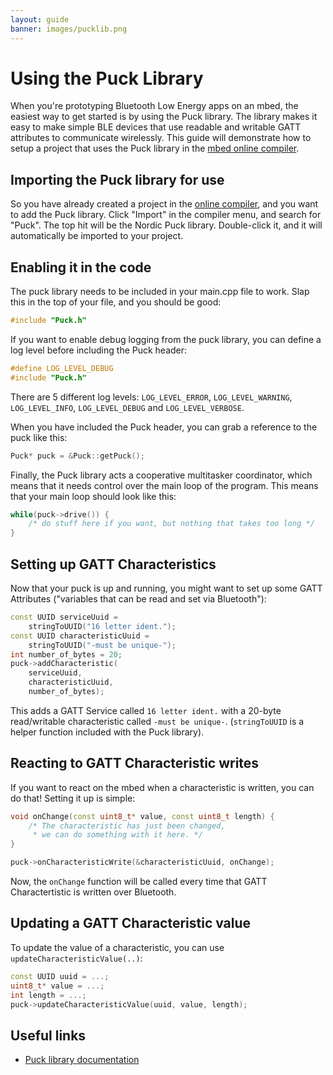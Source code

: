 ```yaml
---
layout: guide
banner: images/pucklib.png
---
```


# Using the Puck Library

When you're prototyping Bluetooth Low Energy apps on an mbed, the easiest way to get started is by using the Puck library.
The library makes it easy to make simple BLE devices that use readable and writable GATT attributes to communicate wirelessly.
This guide will demonstrate how to setup a project that uses the Puck library in the [mbed online compiler](https://developer.mbed.org/compiler).

## Importing the Puck library for use

So you have already created a project in the [online compiler](https://developer.mbed.org/compiler), and you want to add the Puck library.
Click "Import" in the compiler menu, and search for "Puck".
The top hit will be the Nordic Puck library.
Double-click it, and it will automatically be imported to your project.

## Enabling it in the code

The puck library needs to be included in your main.cpp file to work.
Slap this in the top of your file, and you should be good:

```cpp
#include "Puck.h"
```

If you want to enable debug logging from the puck library, you can define a log level before including the Puck header:

```cpp
#define LOG_LEVEL_DEBUG
#include "Puck.h"
```

There are 5 different log levels: `LOG_LEVEL_ERROR`, `LOG_LEVEL_WARNING`, `LOG_LEVEL_INFO`, `LOG_LEVEL_DEBUG` and `LOG_LEVEL_VERBOSE`.

When you have included the Puck header, you can grab a reference to the puck like this:

```cpp
Puck* puck = &Puck::getPuck();
```

Finally, the Puck library acts a cooperative multitasker coordinator, which means that it needs control over the main loop of the program.
This means that your main loop should look like this:

```cpp
while(puck->drive()) {
    /* do stuff here if you want, but nothing that takes too long */
}
```

## Setting up GATT Characteristics

Now that your puck is up and running, you might want to set up some GATT Attributes ("variables that can be read and set via Bluetooth"):

```cpp
const UUID serviceUuid =
    stringToUUID("16 letter ident.");
const UUID characteristicUuid =
    stringToUUID("-must be unique-");
int number_of_bytes = 20;
puck->addCharacteristic(
    serviceUuid,
    characteristicUuid,
    number_of_bytes);
```

This adds a GATT Service called `16 letter ident.` with a 20-byte read/writable characteristic called `-must be unique-`.  (`stringToUUID` is a helper function included with the Puck library).

## Reacting to GATT Characteristic writes

If you want to react on the mbed when a characteristic is written, you can do that!
Setting it up is simple:

```cpp
void onChange(const uint8_t* value, const uint8_t length) {
    /* The characteristic has just been changed,
     * we can do something with it here. */
}

puck->onCharacteristicWrite(&characteristicUuid, onChange);
```

Now, the `onChange` function will be called every time that GATT Charactertistic is written over Bluetooth.


## Updating a GATT Characteristic value

To update the value of a characteristic, you can use `updateCharacteristicValue(..)`:

```cpp
const UUID uuid = ...;
uint8_t* value = ...;
int length = ...;
puck->updateCharacteristicValue(uuid, value, length);
```

## Useful links

- [Puck library documentation](http://developer.mbed.org/teams/Nordic-Pucks/code/Puck/docs/e41c83f1430e/classPuck.html)
